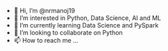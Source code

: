 - 👋 Hi, I’m @nrmanoj19
- 👀 I’m interested in Python, Data Science, AI and ML
- 🌱 I’m currently learning Data Science and PySpark
- 💞️ I’m looking to collaborate on Python
- 📫 How to reach me ...

<!---
nrmanoj19/nrmanoj19 is a ✨ special ✨ repository because its `README.md` (this file) appears on your GitHub profile.
You can click the Preview link to take a look at your changes.
--->
